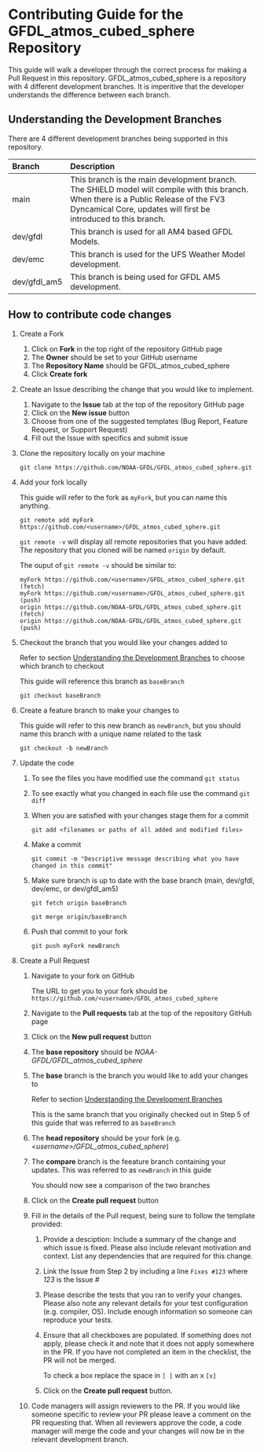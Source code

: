 # Contributing Guide for the GFDL_atmos_cubed_sphere Repository

This guide will walk a developer through the correct process for making a Pull Request in this repository. 
GFDL_atmos_cubed_sphere is a repository with 4 different development branches.  It is imperitive that the developer understands the difference between each branch.

## Understanding the Development Branches

There are 4 different development branches being supported in this repository.

| Branch | Description |
| :--- | :--- |
| main | This branch is the main development branch. The SHiELD model will compile with this branch. When there is a Public Release of the FV3 Dyncamical Core, updates will first be introduced to this branch. |
| dev/gfdl | This branch is used for all AM4 based GFDL Models. |
| dev/emc | This branch is used for the UFS Weather Model development. |
| dev/gfdl_am5 | This branch is being used for GFDL AM5 development. |

## How to contribute code changes

1. Create a Fork
    1. Click on **Fork** in the top right of the repository GitHub page
    2. The **Owner** should be set to your GitHub username
    3. The **Repository Name** should be GFDL_atmos_cubed_sphere
    4. Click **Create fork**

2. Create an Issue describing the change that you would like to implement.
    1. Navigate to the **Issue** tab at the top of the repository GitHub page
    2. Click on the **New issue** button
    3. Choose from one of the suggested templates (Bug Report, Feature Request, or Support Request)
    4. Fill out the Issue with specifics and submit issue

3. Clone the repository locally on your machine

    `git clone https://github.com/NOAA-GFDL/GFDL_atmos_cubed_sphere.git`

4. Add your fork locally

    This guide will refer to the fork as `myFork`, but you can name this anything.

    `git remote add myFork https://github.com/<username>/GFDL_atmos_cubed_sphere.git`
    
    `git remote -v` will display all remote repositories that you have added.  The repository that you cloned will be named `origin` by default.  
    
    The ouput of `git remote -v` should be similar to:
    
    ```
    myFork https://github.com/<username>/GFDL_atmos_cubed_sphere.git (fetch)
    myFork https://github.com/<username>/GFDL_atmos_cubed_sphere.git (push)
    origin https://github.com/NOAA-GFDL/GFDL_atmos_cubed_sphere.git (fetch)
    origin https://github.com/NOAA-GFDL/GFDL_atmos_cubed_sphere.git (push)
    ```

5.  Checkout the branch that you would like your changes added to

    Refer to section [Understanding the Development Branches](#Understanding-the-Development-Branches) to choose which branch to checkout
    
    This guide will reference this branch as `baseBranch`

    `git checkout baseBranch `

6. Create a feature branch to make your changes to

    This guide will refer to this new branch as `newBranch`, but you should name this branch with a unique name related to the task

    `git checkout -b newBranch`

7. Update the code
    1. To see the files you have modified use the command `git status`
    2. To see exactly what you changed in each file use the command `git diff`
    3. When you are satisfied with your changes stage them for a commit

        `git add <filenames or paths of all added and modified files>`

    4. Make a commit
    
        `git commit -m "Descriptive message describing what you have changed in this commit"`
        
    5. Make sure branch is up to date with the base branch (main, dev/gfdl, dev/emc, or dev/gfdl_am5)

        `git fetch origin baseBranch`
        
        `git merge origin/baseBranch`

    6. Push that commit to your fork

        `git push myFork newBranch`
        
8. Create a Pull Request
    1. Navigate to your fork on GitHub

       The URL to get you to your fork should be `https://github.com/<username>/GFDL_atmos_cubed_sphere`
       
    2. Navigate to the **Pull requests** tab at the top of the repository GitHub page
    3. Click on the **New pull request** button
    4. The **base repository** should be *NOAA-GFDL/GFDL_atmos_cubed_sphere*
    5. The **base** branch is the branch you would like to add your changes to

        Refer to section [Understanding the Development Branches](#Understanding-the-Development-Branches)
        
        This is the same branch that you originally checked out in Step 5 of this guide that was referred to as `baseBranch`
    
    6. The **head repository** should be your fork (e.g. *\<username\>/GFDL_atmos_cubed_sphere*)
    7. The **compare** branch is the feeature branch containing your updates.  This was referred to as `newBranch` in this guide
 
        You should now see a comparison of the two branches  
  
    8. Click on the **Create pull request** button
    9. Fill in the details of the Pull request, being sure to follow the template provided:
        1. Provide a desciption: Include a summary of the change and which issue is fixed. 
        Please also include relevant motivation and context. 
        List any dependencies that are required for this change.
        2. Link the Issue from Step 2 by including a line `Fixes #123` where *123* is the Issue #
        3. Please describe the tests that you ran to verify your changes. 
        Please also note any relevant details for your test configuration (e.g. compiler, OS). 
        Include enough information so someone can reproduce your tests.
        4. Ensure that all checkboxes  are populated.  If something does not apply, please check it and note that it does not apply somewhere in the PR.
        If you have not completed an item in the checklist, the PR will not be merged.
        
            To check a box replace the space in `[ ]` with an x `[x]`
        5. Click on the **Create pull request** button.
    10.  Code managers will assign reviewers to the PR. 
    If you would like someone specific to review your PR please leave a comment on the PR requesting that.
    When all reviewers approve the code, a code manager will merge the code and your changes will now be in the relevant development branch.
